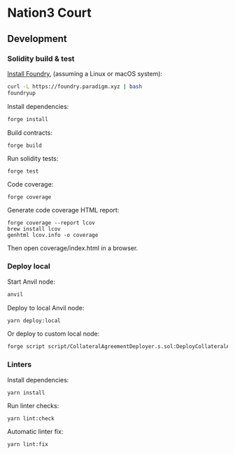 # Nation3 Court

## Development

### Solidity build & test

[Install Foundry](https://book.getfoundry.sh/getting-started/installation.html), (assuming a Linux or macOS system):
```bash
curl -L https://foundry.paradigm.xyz | bash
foundryup
```

Install dependencies:
```bash
forge install
```

Build contracts:
```bash
forge build
```

Run solidity tests:
```
forge test
```

Code coverage:
```
forge coverage
```

Generate code coverage HTML report:
```
forge coverage --report lcov
brew install lcov
genhtml lcov.info -o coverage
```
Then open coverage/index.html in a browser.

### Deploy local

Start Anvil node:
```bash
anvil
```

Deploy to local Anvil node:
```bash
yarn deploy:local
```

Or deploy to custom local node:
```bash
forge script script/CollateralAgreementDeployer.s.sol:DeployCollateralAgreement --rpc-url ${RPC_URL} --private-key ${PRIVATE_KEY} --broadcast
```

### Linters

Install dependencies:
```
yarn install
```

Run linter checks:
```
yarn lint:check
```

Automatic linter fix:
```
yarn lint:fix
```
